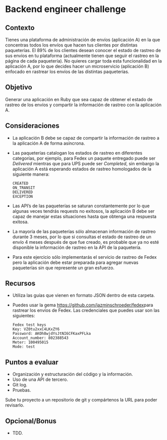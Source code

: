 # Backend engineer challenge

## Contexto

Tienes una plataforma de administración de envíos (aplicación ​A)​ en la que concentras todos los envíos que hacen tus clientes por distintas paqueterías.
El 89% de los clientes desean conocer el estado de rastreo de sus envíos en tu plataforma (actualmente tienen que seguir el rastreo en la página de cada paquetería).
No quieres cargar toda esta funcionalidad en la aplicación ​A​, por lo que decides hacer un microservicio (aplicación ​B​) enfocado en rastrear los envíos de las distintas paqueterías.

## Objetivo

Generar una aplicación en Ruby que sea capaz de obtener el estado de rastreo de los envíos y compartir la
información de rastreo con la aplicación ​A.

## Consideraciones

- La aplicación ​B​ debe se capaz de compartir la información de rastreo a la aplicación ​A​ de forma asíncrona.
- Las paqueterías catalogan los estados de rastreo en diferentes categorías, por ejemplo, para Fedex un paquete entregado puede ser _Delivered_ mientras que para UPS puede ser _Completed_,
  sin embargo la aplicación ​A​ está esperando estados de rastreo homologados de la siguiente manera:

  ```
  CREATED
  ON_TRANSIT
  DELIVERED
  EXCEPTION
  ```

- Las API’s de las paqueterías se saturan constantemente por lo que algunas veces tendrás requests no exitosos, la aplicación ​B​ debe ser capaz de manejar estas situaciones hasta que obtenga una respuesta exitosa.
- La mayoría de las paqueterías sólo almacenan información de rastreo durante 3 meses, por lo que si consultas el estado de rastreo de un envío 4 meses después de que fue creado, es probable que ya no esté disponible la información de rastreo en la API de la paquetería.
- Para este ejercicio sólo implementarás el servicio de rastreo de Fedex pero la aplicación debe estar preparada para agregar nuevas paqueterías sin que represente un gran esfuerzo.

## Recursos
- Utiliza las guías que vienen en formato JSON dentro de esta carpeta.
- Puedes usar la gema ​https://github.com/jazminschroeder/fedex​ para rastrear los envíos de Fedex. Las credenciales que puedes usar son las siguientes:

  ```
  Fedex test keys
  Key: VZ0tu2xxC4LKxZY6
  Password: AKOh8wjdYsJtNI6CFKaxPFLka
  Account_number: 802388543
  Meter: 100495015
  Mode: test
  ```

## Puntos a evaluar

- Organización y estructuración del código y la información.
- Uso de una API de tercero.
- Git log.
- Pruebas.

Sube tu proyecto a un repositorio de git y compártenos la URL para poder revisarlo.

## Opcional/Bonus

- TDD.
